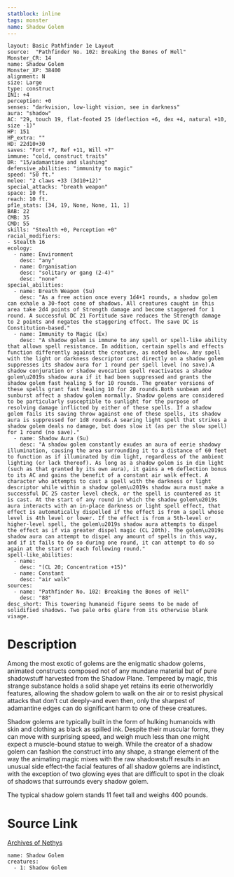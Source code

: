 ```yaml
---
statblock: inline
tags: monster
name: Shadow Golem
---
```

```statblock
layout: Basic Pathfinder 1e Layout
source:  "Pathfinder No. 102: Breaking the Bones of Hell"
Monster_CR: 14
name: Shadow Golem
Monster_XP: 38400
alignment: N
size: Large
type: construct
INI: +4
perception: +0
senses: "darkvision, low-light vision, see in darkness"
aura: "shadow"
AC: "29, touch 19, flat-footed 25 (deflection +6, dex +4, natural +10, size -1)"
HP: 151
HP_extra: ""
HD: 22d10+30
saves: "Fort +7, Ref +11, Will +7"
immune: "cold, construct traits"
DR: "15/adamantine and slashing"
defensive_abilities: "immunity to magic"
speed: "50 ft."
melee: "2 claws +33 (3d10+12)"
special_attacks: "breath weapon"
space: 10 ft.
reach: 10 ft.
pf1e_stats: [34, 19, None, None, 11, 1]
BAB: 22
CMB: 35
CMD: 55
skills: "Stealth +0, Perception +0"
racial_modifiers:
- Stealth 16
ecology:
  - name: Environment
    desc: "any"
  - name: Organisation
    desc: "solitary or gang (2-4)"
    desc: "none"
special_abilities:
  - name: Breath Weapon (Su)
    desc: "As a free action once every 1d4+1 rounds, a shadow golem can exhale a 30-foot cone of shadows. All creatures caught in this area take 2d4 points of Strength damage and become staggered for 1 round. A successful DC 21 Fortitude save reduces the Strength damage to 2 points and negates the staggering effect. The save DC is Constitution-based."
  - name: Immunity to Magic (Ex)
    desc: "A shadow golem is immune to any spell or spell-like ability that allows spell resistance. In addition, certain spells and effects function differently against the creature, as noted below. Any spell with the light or darkness descriptor cast directly on a shadow golem suppresses its shadow aura for 1 round per spell level (no save).A shadow conjuration or shadow evocation spell reactivates a shadow golem\u2019s shadow aura if it had been suppressed and grants the shadow golem fast healing 5 for 10 rounds. The greater versions of these spells grant fast healing 10 for 20 rounds.Both sunbeam and sunburst affect a shadow golem normally. Shadow golems are considered to be particularly susceptible to sunlight for the purpose of resolving damage inflicted by either of these spells. If a shadow golem fails its saving throw against one of these spells, its shadow aura is suppressed for 1d8 rounds.A searing light spell that strikes a shadow golem deals no damage, but does slow it (as per the slow spell) for 1 round (no save)."
  - name: Shadow Aura (Su)
    desc: "A shadow golem constantly exudes an aura of eerie shadowy illumination, causing the area surrounding it to a distance of 60 feet to function as if illuminated by dim light, regardless of the ambient lighting (or lack thereof). As long as a shadow golem is in dim light (such as that granted by its own aura), it gains a +6 deflection bonus to its AC and gains the benefit of a constant air walk effect. A character who attempts to cast a spell with the darkness or light descriptor while within a shadow golem\u2019s shadow aura must make a successful DC 25 caster level check, or the spell is countered as it is cast. At the start of any round in which the shadow golem\u2019s aura interacts with an in-place darkness or light spell effect, that effect is automatically dispelled if the effect is from a spell whose level is 4th level or lower. If the effect is from a 5th-level or higher-level spell, the golem\u2019s shadow aura attempts to dispel the effect as if via greater dispel magic (CL 20th). The golem\u2019s shadow aura can attempt to dispel any amount of spells in this way, and if it fails to do so during one round, it can attempt to do so again at the start of each following round."
spell-like_abilities:
  - name:
    desc: "(CL 20; Concentration +15)"
  - name: Constant
    desc: "air walk"
sources:
  - name: "Pathfinder No. 102: Breaking the Bones of Hell"
    desc: "88"
desc_short: This towering humanoid figure seems to be made of solidified shadows. Two pale orbs glare from its otherwise blank visage.
```
# Description
Among the most exotic of golems are the enigmatic shadow golems, animated constructs composed not of any mundane material but of pure shadowstuff harvested from the Shadow Plane. Tempered by magic, this strange substance holds a solid shape yet retains its eerie otherworldly features, allowing the shadow golem to walk on the air or to resist physical attacks that don’t cut deeply-and even then, only the sharpest of adamantine edges can do significant harm to one of these creatures.

Shadow golems are typically built in the form of hulking humanoids with skin and clothing as black as spilled ink. Despite their muscular forms, they can move with surprising speed, and weigh much less than one might expect a muscle-bound statue to weigh. While the creator of a shadow golem can fashion the construct into any shape, a strange element of the way the animating magic mixes with the raw shadowstuff results in an unusual side effect-the facial features of all shadow golems are indistinct, with the exception of two glowing eyes that are difficult to spot in the cloak of shadows that surrounds every shadow golem.

The typical shadow golem stands 11 feet tall and weighs 400 pounds.
# Source Link
[Archives of Nethys](https://aonprd.com/MonsterDisplay.aspx?ItemName=Shadow%20Golem)
```encounter-table
name: Shadow Golem
creatures:
  - 1: Shadow Golem
```
